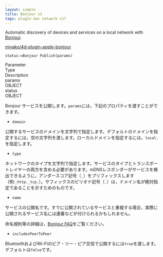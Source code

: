 ```yaml
---
layout: simple
title: Bonjour v3
tags: plugin mac network v17
---
```


Automatic discovery of devices and services on a local network with [Bonjour](https://developer.apple.com/bonjour/).

<!--more-->

[miyako/4d-plugin-apple-bonjour](https://github.com/miyako/4d-plugin-apple-bonjour/)

```
status:=Bonjour Publish(params)
```

<div class="grid">
  <div class="syntax-th cell cell--2">Parameter</div>
  <div class="syntax-th cell cell--2">Type</div>
  <div class="syntax-th cell cell--8">Description</div>
  <div class="syntax-td cell cell--2">params</div>
  <div class="syntax-td cell cell--2">OBJECT</div>
  <div class="syntax-td cell cell--8"></div>      
  <div class="syntax-td cell cell--2">status</div>
  <div class="syntax-td cell cell--2">OBJECT</div>
  <div class="syntax-td cell cell--8"></div>          
</div>

Bonjour サービスを公開します。``params``には，下記のプロパティを渡すことができます。

* ``domain``

公開するサービスのドメインを文字列で指定します。デフォルトのドメインを指定するには，空の文字列を渡します。ローカルドメインを指定するには，``local.``を指定します。

* ``type``

ネットワークのタイプを文字列で指定します。サービスのタイプとトランスポートレイヤーの両方を含める必要があります。mDNSレスポンダーがサービスを検出できるように，アンダースコア記号（``_``）をプリフィックスします（例:``_http._tcp.``）。サフィックスのピリオド記号（``.``）は，ドメイン名が絶対指定であることを示すためのものです。

* ``name``

サービスの公開名です。すでに公開されているサービスと重複する場合，実際に公開されるサービス名には連番などが付けられるかもしれません。

命名規則等の詳細は，[Bonjour FAQ](https://developer.apple.com/library/archive/documentation/Cocoa/Conceptual/NetServices/Articles/faq.html#//apple_ref/doc/uid/TP40008762-SW1)をご覧ください。

* ``includesPeerToPeer``

BluetoothおよびWi-Fiのピア・ツー・ピア交信で公開するには``true``を渡します。デフォルトは``false``です。

